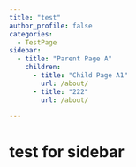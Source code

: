 ```yaml
---
title: "test"
author_profile: false
categories:
  - TestPage
sidebar:
  - title: "Parent Page A"
    children:
      - title: "Child Page A1"
        url: /about/
      - title: "222"
        url: /about/

---
```


# test for sidebar
